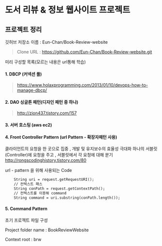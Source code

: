 # 도서 리뷰 & 정보 웹사이트 프로젝트 

## 프로젝트 정리

깃허브 저장소 이름 :  Eun-Chan/Book-Review-website

> Clone URL : https://github.com/Eun-Chan/Book-Review-website.git



미리 구성할 목록(모르는 내용은 url통해  학습)

#### 1. DBCP (커넥션 풀)

> https://www.holaxprogramming.com/2013/01/10/devops-how-to-manage-dbcp/



#### 2. DAO 싱글톤 패턴(디자인 패턴 중 하나)

> http://zion437.tistory.com/157



#### 3. 서버 호스팅 (aws ec2)



#### 4. Front Controller Pattern (url Pattern - 확장자패턴 사용)
   클라이언트의 요청을 한 곳으로 집중 , 개발 및 유지보수의 효율성 극대화
   하나의 서블릿(Controller)에 요청을 주고 , 서블릿에서 각 요청에 대해 분기
   http://rongscodinghistory.tistory.com/80



url - pattern 을 위해 사용되는 Code

```jsp    // 컨텍스트 패스 + 요청한 command 이름
    String uri = request.getRequestURI();
    // 컨텍스트 패스
    String conPath = request.getContextPath();
    // 컨텍스트를 이용해 command
    String command = uri.substring(conPath.length());
```


#### 5. Command Pattern



초기 프로젝트 파일 구성

Project folder name : BookReviewWebsite

Context root : brw
